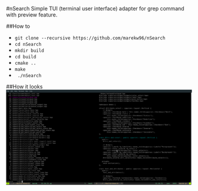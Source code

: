 #nSearch
Simple TUI (terminal user interface) adapter for grep command with preview feature.

##How to 
*	`git clone --recursive https://github.com/marekw96/nSearch`
* `cd nSearch`
* `mkdir build`
* `cd build`
* `cmake ..`
* `make`
* ` ./nSearch`

##How it looks
[![Main Window](https://github.com/marekw96/nSearch/blob/master/doc/mainwindow.png "Main Window")](https://github.com/marekw96/nSearch/blob/master/doc/mainwindow.png "Main Window")
